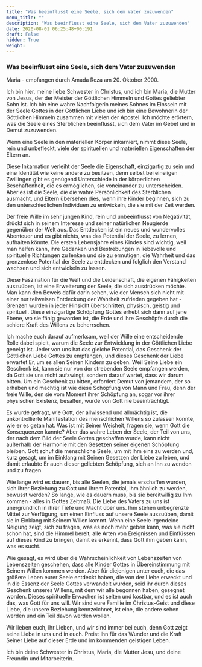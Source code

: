 ```yaml
---
title: "Was beeinflusst eine Seele, sich dem Vater zuzuwenden"
menu_title: ""
description: "Was beeinflusst eine Seele, sich dem Vater zuzuwenden"
date: 2020-08-01 06:25:48+00:191
draft: False
hidden: True
weight:
---
```

### Was beeinflusst eine Seele, sich dem Vater zuzuwenden

Maria - empfangen durch Amada Reza am 20. Oktober 2000.

Ich bin hier, meine liebe Schwester in Christus, und ich bin Maria, die Mutter von Jesus, der der Meister der Göttlichen Himmeln und Gottes geliebter Sohn ist. Ich bin eine wahre Nachfolgerin meines Sohnes im Einssein mit der Seele Gottes in der Göttlichen Liebe und ich bin eine Bewohnerin der Göttlichen Himmeln zusammen mit vielen der Apostel. Ich möchte erörtern, was die Seele eines Sterblichen beeinflusst, sich dem Vater im Gebet und in Demut zuzuwenden.

Wenn eine Seele in den materiellen Körper inkarniert, nimmt diese Seele, rein und unbefleckt, viele der spirituellen und materiellen Eigenschaften der Eltern an.

Diese Inkarnation verleiht der Seele die Eigenschaft, einzigartig zu sein und eine Identität wie keine andere zu besitzen, denn selbst bei eineiigen Zwillingen gibt es genügend Unterschiede in der körperlichen Beschaffenheit, die es ermöglichen, sie voneinander zu unterscheiden. Aber es ist die Seele, die die wahre Persönlichkeit des Sterblichen ausmacht, und Eltern übersehen dies, wenn ihre Kinder beginnen, sich zu den unterschiedlichen Individuen zu entwickeln, die sie mit der Zeit werden.

Der freie Wille im sehr jungen Kind, rein und unbeeinflusst von Negativität, drückt sich in seinem Interesse und seiner natürlichen Neugierde gegenüber der Welt aus. Das Entdecken ist ein neues und wundervolles Abenteuer und es gibt nichts, was das Potential der Seele, zu lernen, aufhalten könnte. Die ersten Lebensjahre eines Kindes sind wichtig, weil man helfen kann, ihre Gedanken und Bestrebungen in liebevolle und spirituelle Richtungen zu lenken und sie zu ermutigen, die Wahrheit und das grenzenlose Potential der Seele zu entdecken und folglich den Verstand wachsen und sich entwickeln zu lassen.

Diese Faszination für die Welt und die Leidenschaft, die eigenen Fähigkeiten auszuüben, ist eine Erweiterung der Seele, die sich ausdrücken möchte. Man kann den Beweis dafür darin sehen, wie der Mensch sich nicht mit einer nur teilweisen Entdeckung der Wahrheit zufrieden gegeben hat - Grenzen wurden in jeder Hinsicht überschritten, physisch, geistig und spirituell. Diese einzigartige Schöpfung Gottes erhebt sich dann auf jene Ebene, wo sie fähig geworden ist, die Erde und ihre Geschöpfe durch die schiere Kraft des Willens zu beherrschen.

Ich mache euch darauf aufmerksam, weil der Wille eine entscheidende Rolle dabei spielt, warum die Seele zur Entwicklung in der Göttlichen Liebe geneigt ist. Jeder von uns hat das gleiche Potential, das Geschenk der Göttlichen Liebe Gottes zu empfangen, und dieses Geschenk der Liebe erwartet Er, um es allen Seinen Kindern zu geben. Weil Seine Liebe ein Geschenk ist, kann sie nur von der strebenden Seele empfangen werden, da Gott sie uns nicht aufzwingt, sondern darauf wartet, dass wir darum bitten. Um ein Geschenk zu bitten, erfordert Demut von jemandem, der so erhaben und mächtig ist wie diese Schöpfung von Mann und Frau, denn der freie Wille, den sie vom Moment ihrer Schöpfung an, sogar vor ihrer physischen Existenz, besaßen, wurde von Gott nie beeinträchtigt.

Es wurde gefragt, wie Gott, der allwissend und allmächtig ist, die unkontrollierte Manifestation des menschlichen Willens so zulassen konnte, wie er es getan hat. Was ist mit Seiner Weisheit, fragen sie, wenn Gott die Konsequenzen kannte? Aber das wahre Leben der Seele, der Teil von uns, der nach dem Bild der Seele Gottes geschaffen wurde, kann nicht außerhalb der Harmonie mit den Gesetzen seiner eigenen Schöpfung bleiben. Gott schuf die menschliche Seele, um mit Ihm eins zu werden und, kurz gesagt, um im Einklang mit Seinen Gesetzen der Liebe zu leben, und damit erlaubte Er auch dieser geliebten Schöpfung, sich an Ihn zu wenden und zu fragen.

Wie lange wird es dauern, bis alle Seelen, die jemals erschaffen wurden, sich ihrer Beziehung zu Gott und ihrem Potential, Ihm ähnlich zu werden, bewusst werden? So lange, wie es dauern muss, bis sie bereitwillig zu Ihm kommen - alles in Gottes Zeitmaß. Die Liebe des Vaters zu uns ist unergründlich in ihrer Tiefe und Macht über uns. Ihm stehen unbegrenzte Mittel zur Verfügung, um einen Einfluss auf unsere Seele auszuüben, damit sie in Einklang mit Seinem Willen kommt. Wenn eine Seele irgendeine Neigung zeigt, sich zu fragen, was es noch mehr geben kann, was sie nicht schon hat, sind die Himmel bereit, alle Arten von Ereignissen und Einflüssen auf dieses Kind zu bringen, damit es erkennt, dass Gott ihm geben kann, was es sucht.

Wie gesagt, es wird über die Wahrscheinlichkeit von Lebenszeiten von Lebenszeiten geschehen, dass alle Kinder Gottes in Übereinstimmung mit Seinem Willen kommen werden. Aber für diejenigen unter euch, die das größere Leben eurer Seele entdeckt haben, die von der Liebe erweckt und in die Essenz der Seele Gottes verwandelt wurden, seid ihr durch dieses Geschenk unseres Willens, mit dem wir alle begonnen haben, gesegnet worden. Dieses spirituelle Erwachen ist selten und kostbar, und es ist auch das, was Gott für uns will. Wir sind eure Familie im Christus-Geist und diese Liebe, die unsere Beziehung kennzeichnet, ist eine, die andere sehen werden und ein Teil davon werden wollen.

Wir lieben euch, ihr Lieben, und wir sind immer bei euch, denn Gott zeigt seine Liebe in uns und in euch. Preist Ihn für das Wunder und die Kraft Seiner Liebe auf dieser Erde und im kommenden geistigen Leben.

Ich bin deine Schwester in Christus, Maria, die Mutter Jesu, und deine Freundin und Mitarbeiterin.
